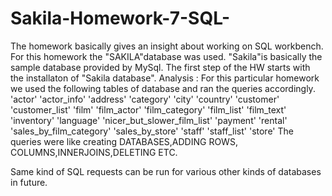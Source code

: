 # Sakila-Homework-7-SQL-

The homework basically gives an insight about working on SQL workbench. For this homework the "SAKILA"database was used. "Sakila"is basically the sample database provided by MySql. The first step of the HW starts with the installaton of "Sakila database".
Analysis :
For this particular homework we used the following tables of database and ran the queries accordingly.
'actor'
'actor_info'
'address'
'category'
'city'
'country'
'customer'
'customer_list'
'film'
'film_actor'
'film_category'
'film_list'
'film_text'
'inventory'
'language'
'nicer_but_slower_film_list'
'payment'
'rental'
'sales_by_film_category'
'sales_by_store'
'staff'
'staff_list'
'store'
The queries were like creating DATABASES,ADDING ROWS, COLUMNS,INNERJOINS,DELETING ETC.

Same kind of SQL requests can be run for various other kinds of databases in future.
